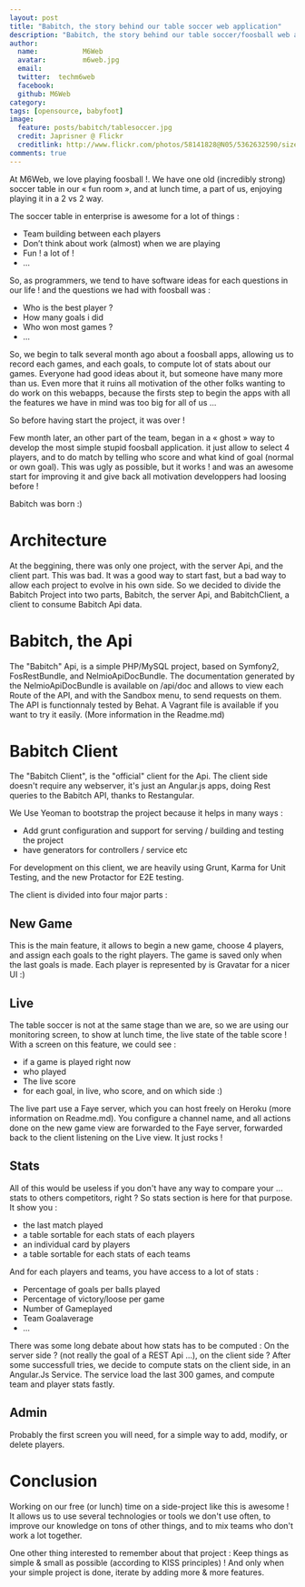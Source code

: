 ```yaml
---
layout: post
title: "Babitch, the story behind our table soccer web application"
description: "Babitch, the story behind our table soccer/foosball web application"
author:
  name:           M6Web
  avatar:         m6web.jpg
  email:
  twitter:  techm6web
  facebook:
  github: M6Web
category:
tags: [opensource, babyfoot]
image:
  feature: posts/babitch/tablesoccer.jpg
  credit: Japrisner @ Flickr
  creditlink: http://www.flickr.com/photos/58141828@N05/5362632590/sizes/m/in/photolist-9aSTQA-aaApJn-7XhiQ1-9mm8iR-aDDtjQ-9x39H5-dUWFva-9W6hXa-bfbkqp-dtY159-8vS35Z-ctJMJY-9hvrus-7EBXJJ-8hZDrs-8ECAcX-8EFKL9-bceqjn-8erzXx-8hy4fP-bvuRWY-8BhKgz-8vV58N-9dMBVt-9W97P9-9ciEma-7Riztb-7Cr2Y8-88bzzS-bBZoUQ-dVoiY4-ds7Tb4-8EvLBp-8HMkVg-8HMkXF-8HQtR9-8HQu1j-8HQtNN-8HQu6w-8HMm88-8HQtVd-dUg7yj-9QddPr-9eb3WU-8HQtXU-dLHHqu-dLCauB-ds8cwQ-ds8fvG-89CvbS-ds82e4/
comments: true
---
```


At M6Web, we love playing foosball !.
We have one old (incredibly strong) soccer table in our « fun room », and at lunch time, a part of us, enjoying playing it in a 2 vs 2 way.

The soccer table in enterprise is awesome for a lot of things :

* Team building between each players
* Don’t think about work (almost) when we are playing
* Fun ! a lot of !
* …

So, as programmers, we tend to have software ideas for each questions in our life ! and the questions we had with foosball was :

* Who is the best player ?
* How many goals i did
* Who won most games ?
* …

So, we begin to talk several month ago about a foosball apps, allowing us to record each games, and each goals, to compute lot of stats about our games.
Everyone had good ideas about it, but someone have many more than us. Even more that it ruins all motivation of the other folks wanting to do work on this webapps, because the firsts step to begin the apps with all the features we have in mind was too big for all of us …

So before having start the project, it was over !

Few month later, an other part of the team, began in a « ghost » way to develop the most simple stupid foosball application. it just allow to select 4 players, and to do match by telling who score and what kind of goal (normal or own goal).
This was ugly as possible, but it works ! and was an awesome start for improving it and give back all motivation developpers had loosing before !

Babitch was born :)

# Architecture

At the beggining, there was only one project, with the server Api, and the client part.
This was bad. It was a good way to start fast, but a bad way to allow each project to evolve in his own side.
So we decided to divide the Babitch Project into two parts, Babitch, the server Api, and BabitchClient, a client to consume Babitch Api data.

# Babitch, the Api

The "Babitch" Api, is a simple PHP/MySQL project, based on Symfony2, FosRestBundle, and NelmioApiDocBundle.
The documentation generated by the NelmioApiDocBundle is available on /api/doc and allows to view each Route of the API, and with the Sandbox menu, to send requests on them.
The API is functionnaly tested by Behat.
A Vagrant file is available if you want to try it easily. (More information in the Readme.md)

# Babitch Client

The "Babitch Client", is the "official" client for the Api.
The client side doesn't require any webserver, it's just an Angular.js apps, doing Rest queries to the Babitch API, thanks to Restangular.

We Use Yeoman to bootstrap the project because it helps in many ways :

* Add grunt configuration and support for serving / building and testing the project
* have generators for controllers / service etc

For development on this client, we are heavily using Grunt, Karma for Unit Testing, and the new Protactor for E2E testing.


The client is divided into four major parts :

## New Game

This is the main feature, it allows to begin a new game, choose 4 players, and assign each goals to the right players.
The game is saved only when the last goals is made.
Each player is represented by is Gravatar for a nicer UI :)

## Live

The table soccer is not at the same stage than we are, so we are using our monitoring screen, to show at lunch time, the live state of the table score !
With a screen on this feature, we could see :

* if a game is played right now
* who played
* The live score
* for each goal, in live, who score, and on which side :)

The live part use a Faye server, which you can host freely on Heroku (more information on Readme.md). You configure a channel name, and all actions done on the new game view are forwarded to the Faye server, forwarded back to the client listening on the Live view. It just rocks !

## Stats

All of this would be useless if you don't have any way to compare your ... stats to others competitors, right ?
So stats section is here for that purpose.
It show you :

* the last match played
* a table sortable for each stats of each players
* an individual card by players
* a table sortable for each stats of each teams

And for each players and teams, you have access to a lot of stats :

* Percentage of goals per balls played
* Percentage of victory/loose per game
* Number of Gameplayed
* Team Goalaverage
* ...

There was some long debate about how stats has to be computed : On the server side ? (not really the goal of a REST Api ...), on the client side ?
After some successfull tries, we decide to compute stats on the client side, in an Angular.Js Service.
The service load the last 300 games, and compute team and player stats fastly.

## Admin

Probably the first screen you will need, for a simple way to add, modify, or delete players.

# Conclusion

Working on our free (or lunch) time on a side-project like this is awesome !
It allows us to use several technologies or tools we don't use often, to improve our knowledge on tons of other things, and to mix teams who don't work a lot together.

One other thing interested to remember about that project : Keep things as simple & small as possible (according to KISS principles) ! And only when your simple project is done, iterate by adding more & more features.
